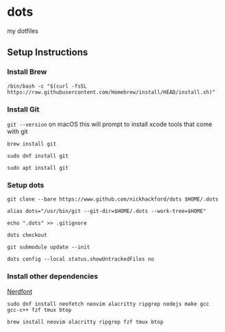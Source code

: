 # dots
my dotfiles

## Setup Instructions

### Install Brew
`/bin/bash -c "$(curl -fsSL https://raw.githubusercontent.com/Homebrew/install/HEAD/install.sh)"`

### Install Git
`git --version` on macOS this will prompt to install xcode tools that come with git

`brew install git`

`sudo dnf install git`

`sudo apt install git`

### Setup dots
`git clone --bare https://www.github.com/nickhackford/dots $HOME/.dots`

`alias dots="/usr/bin/git --git-dir=$HOME/.dots --work-tree=$HOME"`

`echo ".dots" >> .gitignore`

`dots checkout`

`git submodule update --init`

`dots config --local status.showUntrackedFiles no`

### Install other dependencies
[Nerdfont](https://www.nerdfonts.com/)

`sudo dnf install neofetch neovim alacritty ripgrep nodejs make gcc gcc-c++ fzf tmux btop`

`brew install neovim alacritty ripgrep fzf tmux btop`
